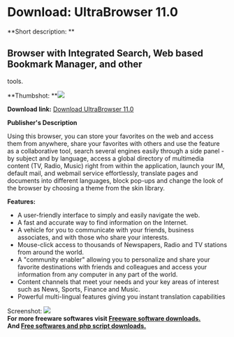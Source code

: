 # Download: UltraBrowser 11.0

**Short description: **

## Browser with Integrated Search, Web based Bookmark Manager, and other
tools.

  
**Thumbshot: **![](http://www.freewarefiles.com/screenshot/ultrabrowser_md.jpg)   
  
**Download link:** [Download UltraBrowser 11.0](http://freesoftwares.boysofts.com/UltraBrowser-V_program_2407.html)  
  

**Publisher's Description**  
  

Using this browser, you can store your favorites on the web and access them
from anywhere, share your favorites with others and use the feature as a
collaborative tool, search several engines easily through a side panel - by
subject and by language, access a global directory of multimedia content (TV,
Radio, Music) right from within the application, launch your IM, default mail,
and webmail service effortlessly, translate pages and documents into different
languages, block pop-ups and change the look of the browser by choosing a
theme from the skin library.

**Features:**

  * A user-friendly interface to simply and easily navigate the web. 
  * A fast and accurate way to find information on the Internet. 
  * A vehicle for you to communicate with your friends, business associates, and with those who share your interests. 
  * Mouse-click access to thousands of Newspapers, Radio and TV stations from around the world. 
  * A "community enabler" allowing you to personalize and share your favorite destinations with friends and colleagues and access your information from any computer in any part of the world. 
  * Content channels that meet your needs and your key areas of interest such as News, Sports, Finance and Music. 
  * Powerful multi-lingual features giving you instant translation capabilities 

  
  
Screenshot: ![](http://www.freewarefiles.com/screenshot/ultrabrowser.jpg)  
**For more freeware softwares visit [Freeware software downloads.](http://freesoftwares.boysofts.com/)**   
**And [Free softwares and php script downloads.](http://www.boysofts.com/)**

